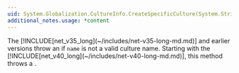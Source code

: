 ```yaml
---
uid: System.Globalization.CultureInfo.CreateSpecificCulture(System.String)
additional_notes.usage: *content
---
```


<p>The [!INCLUDE[net_v35_long](~/includes/net-v35-long-md.md)] and earlier versions throw an <xref href="System.ArgumentException"></xref> if <code>name</code> is not a valid culture name. Starting with the [!INCLUDE[net_v40_long](~/includes/net-v40-long-md.md)], this method throws a <xref href="System.Globalization.CultureNotFoundException"></xref>.</p>


